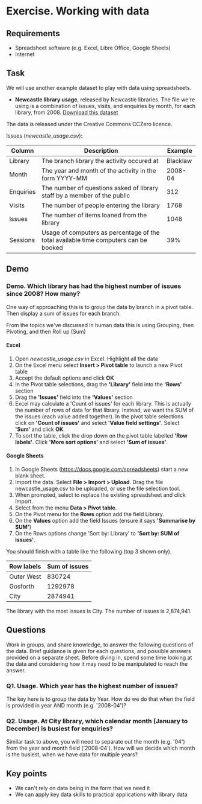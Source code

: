 Exercise. Working with data
===========================

Requirements
------------

- Spreadsheet software (e.g. Excel, Libre Office, Google Sheets)
- Internet

Task
----

We will use another example dataset to play with data using spreadsheets.

- **Newcastle library usage**, released by Newcastle libraries. The file we're using is a combination of issues, visits, and enquiries by month, for each library, from 2008. [Download this dataset](https://raw.githubusercontent.com/LibrariesHacked/data-treaders/master/introduction-to-data/newcastle_usage.csv)

The data is released under the Creative Commons CCZero licence.

Issues (*newcastle_usage.csv*):

| Column | Description | Example |
| ------ | ----------- | ------- |
| Library | The branch library the activity occured at | Blacklaw |
| Month | The year and month of the activity in the form YYYY-MM | 2008-04 |
| Enquiries | The number of questions asked of library staff by a member of the public | 312 |
| Visits | The number of people entering the library  | 1768 |
| Issues |The number of items loaned from the library | 1048 |
| Sessions | Usage of computers as percentage of the total available time computers can be booked | 39% |

Demo
----

### Demo. Which library has had the highest number of issues since 2008? How many?

One way of approaching this is to group the data by branch in a pivot table. Then display a sum of issues for each branch.

From the topics we've discussed in human data this is using Grouping, then Pivoting, and then Roll up (Sum)

#### Excel

1. Open *newcastle_usage.csv* in Excel.  Highlight all the data
2. On the Excel menu select **Insert > Pivot table** to launch a new Pivot table
3. Accept the default options and click **OK**
4. In the Pivot table selections, drag the **'Library'** field into the **'Rows'** section
5. Drag the **'Issues'** field into the **'Values'** section
6. Excel may calculate a 'Count of issues' for each library. This is actually the number of rows of data for that library. Instead, we want the SUM of the issues (each value added together). In the pivot table selections click on **'Count of issues'** and select **'Value field settings'**.  Select **'Sum'** and click **OK**.
7. To sort the table, click the drop down on the pivot table labelled **'Row labels'**.  Click **'More sort options'** and select **'Sum of issues'**.

#### Google Sheets

1. In Google Sheets (https://docs.google.com/spreadsheets) start a new blank sheet.
2. Import the data. Select **File > Import > Upload**. Drag the file newcastle_usage.csv to be uploaded, or use the file selection tool.
3. When prompted, select to replace the existing spreadsheet and click Import.
4. Select from the menu **Data > Pivot table**.
5. On the Pivot menu for the **Rows** option add the field Library.
6. On the **Values** option add the field Issues (ensure it says **'Summarise by SUM'**)
7. On the Rows options change 'Sort by: Library' to **'Sort by: SUM of issues'**.

You should finish with a table like the following (top 3 shown only).

| Row labels | Sum of issues |
| ---------- | ------------- |
| Outer West | 830724 |
| Gosforth | 1292978 |
| City | 2874941 |

The library with the most issues is City.  The number of issues is 2,874,941.

Questions
----

Work in groups, and share knowledge, to answer the following questions of the data. Brief guidance is given for each questions, and possible answers provided on a separate sheet. Before diving in, spend some time looking at the data and considering how it may need to be manipulated to reach the answer.

### Q1. Usage. Which year has the highest number of issues?

The key here is to group the data by Year.  How do we do that when the field is provided in year AND month (e.g. '2008-04')?

### Q2. Usage. At City library, which calendar month (January to December) is busiest for enquiries?

Similar task to above, you will need to separate out the month (e.g. '04') from the year and month field ('2008-04').  How will we decide which month is the busiest, when we have data for multiple years?

Key points
----------

- We can't rely on data being in the form that we need it
- We can apply key data skills to practical applications with library data
